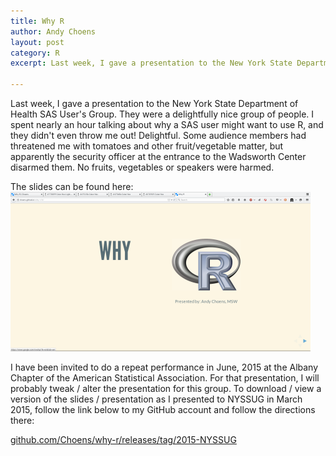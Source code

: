 ```yaml
---
title: Why R
author: Andy Choens
layout: post
category: R
excerpt: Last week, I gave a presentation to the New York State Department of Health SAS User's Group. They were a delightfully nice group of people. I spent nearly an hour talking about why a SAS user might want to use R, and they didn't even throw me out!

---
```


Last week, I gave a presentation to the New York State Department of
Health SAS User's Group. They were a delightfully nice group of
people. I spent nearly an hour talking about why a SAS user might want
to use R, and they didn't even throw me out! Delightful. Some audience
members had threatened me with tomatoes and other fruit/vegetable
matter, but apparently the security officer at the entrance to the
Wadsworth Center disarmed them. No fruits, vegetables or speakers were
harmed.

The slides can be found here:
<br />
<a href="http://choens.github.io/why-r">
<img src="/img/2015-03-09/why-r.png" alt="Screenshot of first Why R
slide." width="480" height="255" class="img" > 
</a>

I have been invited to do a repeat performance in June, 2015 at the
Albany Chapter of the American Statistical Association. For that
presentation, I will probably tweak / alter the presentation for this
group. To download / view a version of the slides / presentation as I
presented to NYSSUG in March 2015, follow the link below to my GitHub
account and follow the directions there:

<a href="https://github.com/Choens/why-r/releases/tag/2015-NYSSUG">
github.com/Choens/why-r/releases/tag/2015-NYSSUG
</a>
